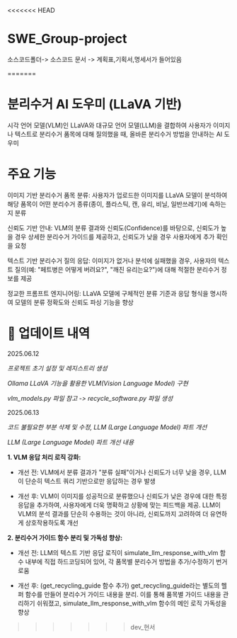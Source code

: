 <<<<<<< HEAD
# SWE_Group-project

소스코드폴더-> 소스코드 
문서 -> 계획표,기획서,명세서가 들어있음


=======

 # 분리수거 AI 도우미 (LLaVA 기반)
 
시각 언어 모델(VLM)인 LLaVA와 대규모 언어 모델(LLM)을 결합하여 사용자가 이미지나 텍스트로 분리수거 품목에 대해 질의했을 때, 올바른 분리수거 방법을 안내하는 AI 도우미


 # 주요 기능
 
이미지 기반 분리수거 품목 분류: 사용자가 업로드한 이미지를 LLaVA 모델이 분석하여 해당 품목이 어떤 분리수거 종류(종이, 플라스틱, 캔, 유리, 비닐, 일반쓰레기)에 속하는지 분류

신뢰도 기반 안내: VLM의 분류 결과와 신뢰도(Confidence)를 바탕으로, 신뢰도가 높을 경우 상세한 분리수거 가이드를 제공하고, 신뢰도가 낮을 경우 사용자에게 추가 확인을 요청

텍스트 기반 분리수거 질의 응답: 이미지가 없거나 분석에 실패했을 경우, 사용자의 텍스트 질의(예: "페트병은 어떻게 버려요?", "깨진 유리는요?")에 대해 적절한 분리수거 정보를 제공

정교한 프롬프트 엔지니어링: LLaVA 모델에 구체적인 분류 기준과 응답 형식을 명시하여 모델의 분류 정확도와 신뢰도 파싱 기능을 향상


# 📅 업데이트 내역

2025.06.12

*프로젝트 초기 설정 및 레지스트리 생성*

*Ollama LLaVA 기능을 활용한 VLM(Vision Language Model) 구현*

*vlm_models.py 파일 참고 -> recycle_software.py 파일 생성*

2025.06.13

*코드 불필요한 부분 삭제 및 수정, LLM (Large Language Model) 파트 개선*

*LLM (Large Language Model) 파트 개선 내용*



**1. VLM 응답 처리 로직 강화:**
- 개선 전: VLM에서 분류 결과가 "분류 실패"이거나 신뢰도가 너무 낮을 경우, LLM이 단순히 텍스트 쿼리 기반으로만 응답하는 경우 발생
 
- 개선 후: VLM이 이미지를 성공적으로 분류했으나 신뢰도가 낮은 경우에 대한 특정 응답을 추가하여, 사용자에게 더욱 명확하고 상황에 맞는 피드백을 제공.
 LLM이 VLM의 분석 결과를 단순히 수용하는 것이 아니라, 신뢰도까지 고려하여 더 유연하게 상호작용하도록 개선


**2. 분리수거 가이드 함수 분리 및 가독성 향상:**
- 개선 전: LLM의 텍스트 기반 응답 로직이 simulate_llm_response_with_vlm 함수 내부에 직접 하드코딩되어 있어, 각 품목별 분리수거 방법을 추가/수정하기 번거로움
  
- 개선 후: (get_recycling_guide 함수 추가)
 get_recycling_guide라는 별도의 헬퍼 함수를 만들어 분리수거 가이드 내용을 분리.
 이를 통해 품목별 가이드 내용을 관리하기 쉬워졌고, simulate_llm_response_with_vlm 함수의 메인 로직 가독성을 향상
>>>>>>> dev_현서
